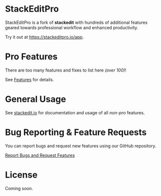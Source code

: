 # StackEditPro

StackEditPro is a fork of **stackedit** with hundreds of additional features geared towards professional workflow and enhanced productivity.

Try it out at https://stackeditpro.io/app.

# Pro Features
There are too many features and fixes  to list here *(over 100)*! 

See [Features](Features.md) for details.

# General Usage
 See <a href='https://stackedit.io' target='_blank'>stackedit.io</a> for documentation and usage of all *non-pro* features.

# Bug Reporting & Feature Requests
You can report bugs and request new features using our GitHub repository.

[Report Bugs and Request Features](https://github.com/Flamenco/stackeditpro/issues)

# License
Coming soon.
<!--stackedit_data:
eyJoaXN0b3J5IjpbODIwMjE3MzkxLDEzOTQ1NTkzNDMsLTE2Nz
A0MTk2MjEsLTgyOTg3NjE2MSwxMTEwMzY2Mjk3LDk3ODI4NjM0
OCwtMTY5MDI5MjYxNCwtMTIxMTUwMjAxNCwxMDU1MzExNTQwLD
EyMjkyMTY5NzEsMTczNDQxNTg3Nyw0MjcyMzA2NjEsMjE0MjEz
NzczNywtMjEzOTU2NDk5N119
-->